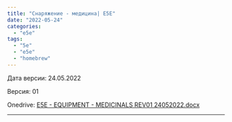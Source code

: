```yaml
---
title: "Снаряжение - медицина| E5E"
date: "2022-05-24"
categories: 
  - "e5e"
tags: 
  - "5e"
  - "e5e"
  - "homebrew"
---
```


Дата версии: 24.05.2022

Версия: 01

Onedrive: [E5E - EQUIPMENT - MEDICINALS REV01 24052022.docx](https://1drv.ms/w/s!Atcrhwwo1lBA19gOSVpBhliYxjXILA?e=GrZyWN)

* * *
